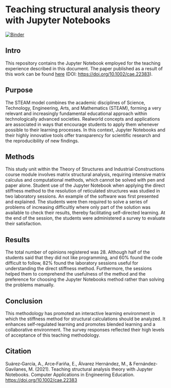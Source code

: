 # Teaching structural analysis theory with Jupyter Notebooks

[![Binder](https://mybinder.org/badge_logo.svg)](https://mybinder.org/v2/gh/asuagar/knowpil-theory-structures/master?filepath=stiffness.ipynb)

## Intro

This repository contains the Jupyter Notebook employed for the teaching experience described in this document. The paper published as a result of this work can be found [here](https://doi.org/10.1002/cae.22383) (DOI: https://doi.org/10.1002/cae.22383).

## Purpose

The STEAM model combines the academic disciplines of Science, Technology, Engineering, Arts, and Mathematics (STEAM), forming a very relevant and increasingly fundamental educational approach within technologically advanced societies. Realworld concepts and applications are associated in ways that encourage students to apply them whenever possible to their learning processes. In this context, Jupyter Notebooks and their highly innovative tools offer transparency for scientific research and the reproducibility of new findings.

## Methods

This study unit within the Theory of Structures and Industrial Constructions course module involves matrix structural analysis, requiring intensive matrix calculus and computational methods, which cannot be solved with pen and paper alone. Student use of the Jupyter Notebook when applying the direct stiffness method to the resolution of reticulated structures was studied in two laboratory sessions. An example of the software was first presented and explained. The students were then required to solve a series of problems of increasing difficultly where only part of the solution was available to check their results, thereby facilitating self-directed learning. At the end of the session, the students were administered a survey to evaluate their satisfaction.

## Results

The total number of opinions registered was 28. Although half of the students said that they did not like programming, and 60% found the code difficult to follow, 82% found the laboratory sessions useful for understanding the direct stiffness method. Furthermore, the sessions helped them to comprehend the usefulness of the method and the preference for choosing the Jupyter Notebooks method rather than solving the problems manually. 

## Conclusion

This methodology has promoted an interactive learning environment in which the stiffness method for structural calculations should be analyzed. It enhances self‐regulated learning and promotes blended learning and a collaborative environment. The survey responses reflected their high levels of acceptance of this teaching methodology.

## Citation

Suárez‐García, A., Arce‐Fariña, E., Álvarez Hernández, M., & Fernández‐Gavilanes, M. (2021). Teaching structural analysis theory with Jupyter Notebooks. Computer Applications in Engineering Education. https://doi.org/10.1002/cae.22383
